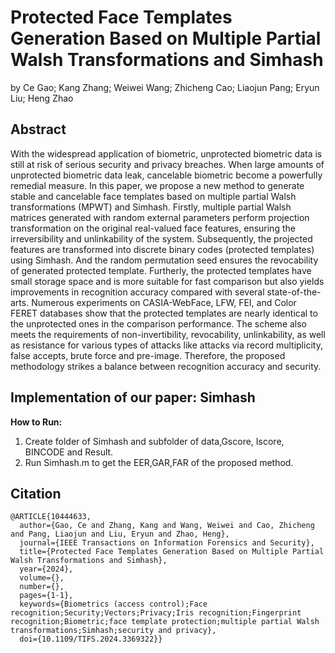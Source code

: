 # Protected Face Templates Generation Based on Multiple Partial Walsh Transformations and Simhash
by Ce Gao; Kang Zhang; Weiwei Wang; Zhicheng Cao; Liaojun Pang; Eryun Liu; Heng Zhao
## Abstract
With the widespread application of biometric, unprotected biometric data is still at risk of serious security and privacy breaches. When large amounts of unprotected biometric data leak, cancelable biometric become a powerfully remedial measure. In this paper, we propose a new method to generate stable and cancelable face templates based on multiple partial Walsh transformations (MPWT) and Simhash. Firstly, multiple partial Walsh matrices generated with random external parameters perform projection transformation on the original real-valued face features, ensuring the irreversibility and unlinkability of the system. Subsequently, the projected features are transformed into discrete binary codes (protected templates) using Simhash. And the random permutation seed ensures the revocability of generated protected template. Furtherly, the protected templates have small storage space and is more suitable for fast comparison but also yields improvements in recognition accuracy compared with several state-of-the-arts. Numerous experiments on CASIA-WebFace, LFW, FEI, and Color FERET databases show that the protected templates are nearly identical to the unprotected ones in the comparison performance. The scheme also meets the requirements of non-invertibility, revocability, unlinkability, as well as resistance for various types of attacks like attacks via record multiplicity, false accepts, brute force and pre-image. Therefore, the proposed methodology strikes a balance between recognition accuracy and security.
## Implementation of our paper: Simhash
**How to Run:** 

 1. Create folder of Simhash and subfolder of data,Gscore, Iscore, BINCODE and Result.
 2. Run Simhash.m to get the EER,GAR,FAR of the proposed method. 

## Citation
```
@ARTICLE{10444633,
  author={Gao, Ce and Zhang, Kang and Wang, Weiwei and Cao, Zhicheng and Pang, Liaojun and Liu, Eryun and Zhao, Heng},
  journal={IEEE Transactions on Information Forensics and Security}, 
  title={Protected Face Templates Generation Based on Multiple Partial Walsh Transformations and Simhash}, 
  year={2024},
  volume={},
  number={},
  pages={1-1},
  keywords={Biometrics (access control);Face recognition;Security;Vectors;Privacy;Iris recognition;Fingerprint recognition;Biometric;face template protection;multiple partial Walsh transformations;Simhash;security and privacy},
  doi={10.1109/TIFS.2024.3369322}}
```
